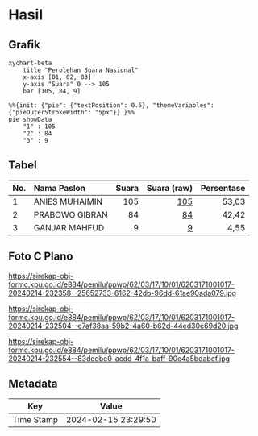 # Hasil

## Grafik

```mermaid
xychart-beta
    title "Perolehan Suara Nasional"
    x-axis [01, 02, 03]
    y-axis "Suara" 0 --> 105
    bar [105, 84, 9]
```

```mermaid
%%{init: {"pie": {"textPosition": 0.5}, "themeVariables": {"pieOuterStrokeWidth": "5px"}} }%%
pie showData
    "1" : 105
    "2" : 84
    "3" : 9
```

## Tabel

| No. | Nama Paslon    | Suara | Suara (raw) | Persentase |
|:--- |:-------------- | -----:| -----------:| ----------:|
| 1   | ANIES MUHAIMIN | 105   | [105][p-1]  | 53,03      |
| 2   | PRABOWO GIBRAN | 84    | [84][p-2]   | 42,42      |
| 3   | GANJAR MAHFUD  | 9     | [9][p-3]    | 4,55       |


[p-1]: https://github.com/gigit-pemilu/pemilu-2024/blob/main/pilpres/hitung-suara/sub/62-kalimantan-tengah/sub/03-kapuas/sub/17-bataguh/sub/1001-pulau-kupang/sub/017-tps/sub/paslon-1.txt
[p-2]: https://github.com/gigit-pemilu/pemilu-2024/blob/main/pilpres/hitung-suara/sub/62-kalimantan-tengah/sub/03-kapuas/sub/17-bataguh/sub/1001-pulau-kupang/sub/017-tps/sub/paslon-2.txt
[p-3]: https://github.com/gigit-pemilu/pemilu-2024/blob/main/pilpres/hitung-suara/sub/62-kalimantan-tengah/sub/03-kapuas/sub/17-bataguh/sub/1001-pulau-kupang/sub/017-tps/sub/paslon-3.txt

## Foto C Plano

https://sirekap-obj-formc.kpu.go.id/e884/pemilu/ppwp/62/03/17/10/01/6203171001017-20240214-232358--25652733-6162-42db-96dd-61ae90ada079.jpg

https://sirekap-obj-formc.kpu.go.id/e884/pemilu/ppwp/62/03/17/10/01/6203171001017-20240214-232504--e7af38aa-59b2-4a60-b62d-44ed30e69d20.jpg

https://sirekap-obj-formc.kpu.go.id/e884/pemilu/ppwp/62/03/17/10/01/6203171001017-20240214-232554--83dedbe0-acdd-4f1a-baff-90c4a5bdabcf.jpg


## Metadata

| Key        | Value               |
| ---------- | ------------------- |
| Time Stamp | 2024-02-15 23:29:50 |




